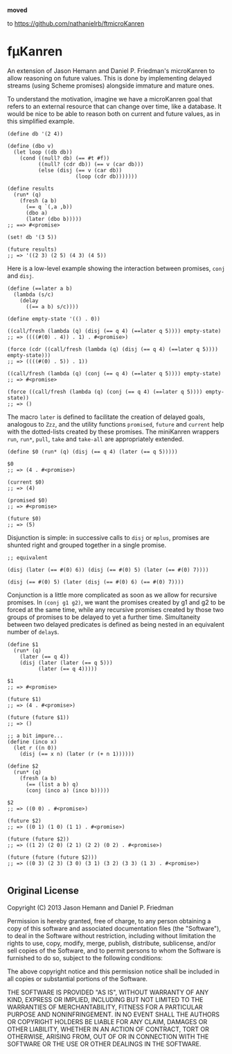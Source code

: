 **moved**

to https://github.com/nathanielrb/ftmicroKanren



# fµKanren

An extension of Jason Hemann and Daniel P. Friedman's microKanren to allow reasoning on future values. This is done by implementing delayed streams (using Scheme promises) alongside immature and mature ones.

To understand the motivation, imagine we have a microKanren goal that refers to an external resource that can change over time, like a database. It would be nice to be able to reason both on current and future values, as in this simplified example.

```
(define db '(2 4))

(define (dbo v)
  (let loop ((db db))
    (cond ((null? db) (== #t #f))
          ((null? (cdr db)) (== v (car db)))
          (else (disj (== v (car db))
                      (loop (cdr db)))))))

(define results
  (run* (q)
    (fresh (a b)
      (== q `(,a ,b))
      (dbo a)
      (later (dbo b)))))
;; ==> #<promise>

(set! db '(3 5))

(future results)
;; => '((2 3) (2 5) (4 3) (4 5))
```

Here is a low-level example showing the interaction between promises, `conj` and `disj`.

```
(define (==later a b)
  (lambda (s/c)
    (delay
      ((== a b) s/c))))

(define empty-state '(() . 0))

((call/fresh (lambda (q) (disj (== q 4) (==later q 5)))) empty-state)
;; => ((((#(0) . 4)) . 1) . #<promise>)

(force (cdr ((call/fresh (lambda (q) (disj (== q 4) (==later q 5)))) empty-state)))
;; => ((((#(0) . 5)) . 1))      	

((call/fresh (lambda (q) (conj (== q 4) (==later q 5)))) empty-state)
;; => #<promise>

(force ((call/fresh (lambda (q) (conj (== q 4) (==later q 5)))) empty-state))
;; => ()
```

The macro `later` is defined to facilitate the creation of delayed goals, analogous to `Zzz`, and the utility functions `promised`, `future` and `current` help with the dotted-lists created by these promises. The miniKanren wrappers `run`, `run*`, `pull`, `take` and `take-all` are appropriately extended.

```
(define $0 (run* (q) (disj (== q 4) (later (== q 5)))))

$0
;; => (4 . #<promise>)

(current $0)
;; => (4)

(promised $0)
;; => #<promise>

(future $0)
;; => (5)
```

Disjunction is simple: in successive calls to `disj` or `mplus`, promises are shunted right and grouped together in a single promise.

```
;; equivalent

(disj (later (== #(0) 6)) (disj (== #(0) 5) (later (== #(0) 7))))

(disj (== #(0) 5) (later (disj (== #(0) 6) (== #(0) 7))))
```

Conjunction is a little more complicated as soon as we allow for recursive promises. In `(conj g1 g2)`, we want the promises created by g1 and g2 to be forced at the same time, while any recursive promises created by those two groups of promises to be delayed to yet a further time. Simultaneity between two delayed predicates is defined as being nested in an equivalent number of `delay`s.

```
(define $1
  (run* (q)
    (later (== q 4))
    (disj (later (later (== q 5)))
          (later (== q 4)))))

$1
;; => #<promise>

(future $1)
;; => (4 . #<promise>)

(future (future $1))
;; => ()

;; a bit impure...
(define (inco x)
  (let r ((n 0))
    (disj (== x n) (later (r (+ n 1))))))

(define $2
  (run* (q)
    (fresh (a b)
      (== (list a b) q)
      (conj (inco a) (inco b)))))

$2
;; => ((0 0) . #<promise>)

(future $2)
;; => ((0 1) (1 0) (1 1) . #<promise>)

(future (future $2))
;; => ((1 2) (2 0) (2 1) (2 2) (0 2) . #<promise>)

(future (future (future $2)))
;; => ((0 3) (2 3) (3 0) (3 1) (3 2) (3 3) (1 3) . #<promise>)
    
```



## Original License

Copyright (C) 2013 Jason Hemann and Daniel P. Friedman

Permission is hereby granted, free of charge, to any person obtaining a copy of this software and associated documentation files (the "Software"), to deal in the Software without restriction, including without limitation the rights to use, copy, modify, merge, publish, distribute, sublicense, and/or sell copies of the Software, and to permit persons to whom the Software is furnished to do so, subject to the following conditions:

The above copyright notice and this permission notice shall be included in all copies or substantial portions of the Software.

THE SOFTWARE IS PROVIDED "AS IS", WITHOUT WARRANTY OF ANY KIND, EXPRESS OR IMPLIED, INCLUDING BUT NOT LIMITED TO THE WARRANTIES OF MERCHANTABILITY, FITNESS FOR A PARTICULAR PURPOSE AND NONINFRINGEMENT. IN NO EVENT SHALL THE AUTHORS OR COPYRIGHT HOLDERS BE LIABLE FOR ANY CLAIM, DAMAGES OR OTHER LIABILITY, WHETHER IN AN ACTION OF CONTRACT, TORT OR OTHERWISE, ARISING FROM, OUT OF OR IN CONNECTION WITH THE SOFTWARE OR THE USE OR OTHER DEALINGS IN THE SOFTWARE.




